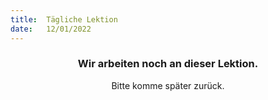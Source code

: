 ```yaml
---
title:  Tägliche Lektion
date:   12/01/2022
---
```


### <center>Wir arbeiten noch an dieser Lektion.</center>
<center>Bitte komme später zurück.</center>